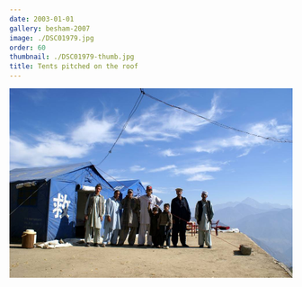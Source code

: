 ```yaml
---
date: 2003-01-01
gallery: besham-2007
image: ./DSC01979.jpg
order: 60
thumbnail: ./DSC01979-thumb.jpg
title: Tents pitched on the roof
---
```


![Tents pitched on the roof](./DSC01979.jpg)